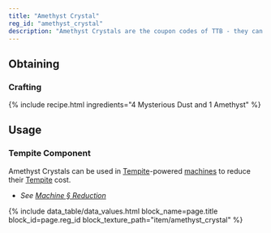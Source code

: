 ```yaml
---
title: "Amethyst Crystal"
reg_id: "amethyst_crystal"
description: "Amethyst Crystals are the coupon codes of TTB - they can be used to reduce the Tempite cost of machines"
---
```


## Obtaining
### Crafting
{% include recipe.html ingredients="4 Mysterious Dust and 1 Amethyst" %}

## Usage
### Tempite Component
Amethyst Crystals can be used in [Tempite](Tempite)-powered [machines](Machine) to reduce their [Tempite](Tempite) cost.
- *See [Machine § Reduction](Machine#reduction)*

<!-- Data Values -->
<!-- ID -->
{% include data_table/data_values.html block_name=page.title block_id=page.reg_id block_texture_path="item/amethyst_crystal" %}
